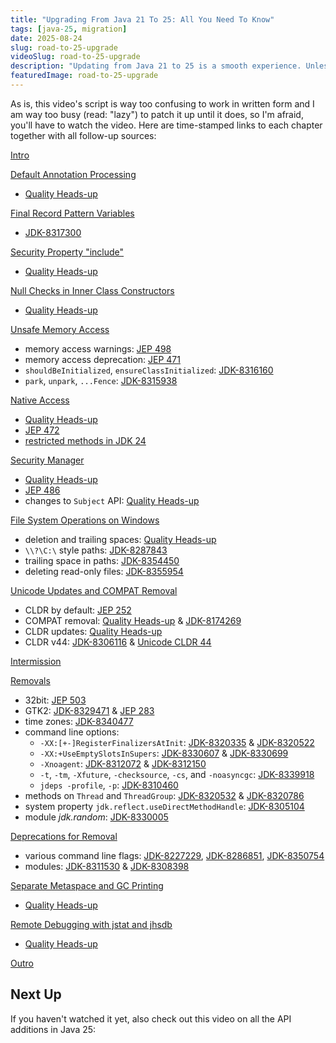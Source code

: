```yaml
---
title: "Upgrading From Java 21 To 25: All You Need To Know"
tags: [java-25, migration]
date: 2025-08-24
slug: road-to-25-upgrade
videoSlug: road-to-25-upgrade
description: "Updating from Java 21 to 25 is a smooth experience. Unless you're working on an unlucky project that collected all the little details that change: Whether it's annotation processing, null checks, file operations or the removal of old technologies, Peter collects them all."
featuredImage: road-to-25-upgrade
---
```


As is, this video's script is way too confusing to work in written form and I am way too busy (read: "lazy") to patch it up until it does, so I'm afraid, you'll have to watch the video.
Here are time-stamped links to each chapter together with all follow-up sources:

[Intro](https://www.youtube.com/watch?v=9azNjz7s1Ck&t=0m00s)

[Default Annotation Processing](https://www.youtube.com/watch?v=9azNjz7s1Ck&t=0m55s)
* [Quality Heads-up](https://inside.java/2024/06/18/quality-heads-up/)

[Final Record Pattern Variables](https://www.youtube.com/watch?v=9azNjz7s1Ck&t=2m58s)
* [JDK-8317300](https://bugs.openjdk.org/browse/JDK-8317300)

[Security Property "include"](https://www.youtube.com/watch?v=9azNjz7s1Ck&t=4m15s)
* [Quality Heads-up](https://inside.java/2024/12/10/quality-heads-up/)

[Null Checks in Inner Class Constructors](https://www.youtube.com/watch?v=9azNjz7s1Ck&t=4m55s)
* [Quality Heads-up](https://inside.java/2025/04/04/quality-heads-up/)

[Unsafe Memory Access](https://www.youtube.com/watch?v=9azNjz7s1Ck&t=6m40s)
* memory access warnings: [JEP 498](https://openjdk.org/jeps/498)
* memory access deprecation: [JEP 471](https://openjdk.org/jeps/471)
* `shouldBeInitialized`, `ensureClassInitialized`: [JDK-8316160](https://bugs.openjdk.org/browse/JDK-8316160)
* `park`, `unpark`, `...Fence`: [JDK-8315938](https://bugs.openjdk.org/browse/JDK-8315938)

[Native Access](https://www.youtube.com/watch?v=9azNjz7s1Ck&t=8m52s)
* [Quality Heads-up](https://inside.java/2024/12/09/quality-heads-up/)
* [JEP 472](https://openjdk.org/jeps/472)
* [restricted methods in JDK 24](https://docs.oracle.com/en/java/javase/24/docs/api/restricted-list.html)

[Security Manager](https://www.youtube.com/watch?v=9azNjz7s1Ck&t=10m53s)
* [Quality Heads-up](https://inside.java/2024/12/11/quality-heads-up/)
* [JEP 486](https://openjdk.org/jeps/486)
* changes to `Subject` API: [Quality Heads-up](https://inside.java/2024/07/08/quality-heads-up/)

[File System Operations on Windows](https://www.youtube.com/watch?v=9azNjz7s1Ck&t=11m57s)
* deletion and trailing spaces: [Quality Heads-up](https://inside.java/2025/06/16/quality-heads-up/)
* `\\?\C:\` style paths: [JDK-8287843](https://bugs.openjdk.org/browse/JDK-8287843)
* trailing space in paths: [JDK-8354450](https://bugs.openjdk.org/browse/JDK-8354450)
* deleting read-only files: [JDK-8355954](https://bugs.openjdk.org/browse/JDK-8355954)

[Unicode Updates and COMPAT Removal](https://www.youtube.com/watch?v=9azNjz7s1Ck&t=13m04s)
* CLDR by default: [JEP 252](https://openjdk.org/jeps/252)
* COMPAT removal: [Quality Heads-up](https://inside.java/2024/07/11/quality-heads-up/) & [JDK-8174269](https://bugs.openjdk.org/browse/JDK-8174269)
* CLDR updates: [Quality Heads-up](https://inside.java/2024/03/29/quality-heads-up/)
* CLDR v44: [JDK-8306116](https://bugs.openjdk.org/browse/JDK-8306116) & [Unicode CLDR 44](https://cldr.unicode.org/downloads/cldr-44)

[Intermission](https://www.youtube.com/watch?v=9azNjz7s1Ck&t=14m41s)

[Removals](https://www.youtube.com/watch?v=9azNjz7s1Ck&t=15m26s)
* 32bit: [JEP 503](https://openjdk.org/jeps/503)
* GTK2: [JDK-8329471](https://bugs.openjdk.org/browse/JDK-8329471) & [JEP 283](https://openjdk.org/jeps/283)
* time zones: [JDK-8340477](https://bugs.openjdk.org/browse/JDK-8340477)
* command line options:
	* `-XX:[+-]RegisterFinalizersAtInit`: [JDK-8320335](https://bugs.openjdk.org/browse/JDK-8320335) & [JDK-8320522](https://bugs.openjdk.org/browse/JDK-8320522)
	* `-XX:+UseEmptySlotsInSupers`: [JDK-8330607](https://bugs.openjdk.org/browse/JDK-8330607) & [JDK-8330699](https://bugs.openjdk.org/browse/JDK-8330699)
	* `-Xnoagent`: [JDK-8312072](https://bugs.openjdk.org/browse/JDK-8312072) & [JDK-8312150](https://bugs.openjdk.org/browse/JDK-8312150)
	* `-t`, `-tm`, `-Xfuture`, `-checksource`, `-cs`, and `-noasyncgc`: [JDK-8339918](https://bugs.openjdk.org/browse/JDK-8339918)
	* `jdeps -profile`, `-p`: [JDK-8310460](https://bugs.openjdk.org/browse/JDK-8310460)
* methods on `Thread` and `ThreadGroup`: [JDK-8320532](https://bugs.openjdk.org/browse/JDK-8320532) & [JDK-8320786](https://bugs.openjdk.org/browse/JDK-8320786)
* system property `jdk.reflect.useDirectMethodHandle`: [JDK-8305104](https://bugs.openjdk.org/browse/JDK-8305104)
* module _jdk.random_: [JDK-8330005](https://bugs.openjdk.org/browse/JDK-8330005)

[Deprecations for Removal](https://www.youtube.com/watch?v=9azNjz7s1Ck&t=18m24s)
* various command line flags: [JDK-8227229](https://bugs.openjdk.org/browse/JDK-8227229), [JDK-8286851](https://bugs.openjdk.org/browse/JDK-8286851), [JDK-8350754](https://bugs.openjdk.org/browse/JDK-8350754)
* modules: [JDK-8311530](https://bugs.openjdk.org/browse/JDK-8311530) & [JDK-8308398](https://bugs.openjdk.org/browse/JDK-8308398)

[Separate Metaspace and GC Printing](https://www.youtube.com/watch?v=9azNjz7s1Ck&t=19m12s)
* [Quality Heads-up](https://inside.java/2025/06/09/quality-heads-up/)

[Remote Debugging with jstat and jhsdb](https://www.youtube.com/watch?v=9azNjz7s1Ck&t=20m41s)
* [Quality Heads-up](https://inside.java/2025/01/31/quality-heads-up/)

[Outro](https://www.youtube.com/watch?v=9azNjz7s1Ck&t=21m53s)

## Next Up

If you haven't watched it yet, also check out this video on all the API additions in Java 25:

<contentvideo slug="road-to-25-apis"></contentvideo>
